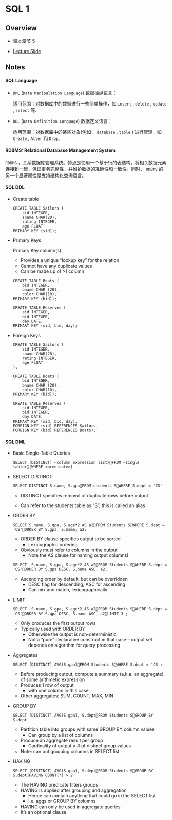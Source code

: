# SQL 1

## Overview

- 课本章节 5

- [Lecture Slide](https://drive.google.com/file/d/1B5GpXK7nCAv3U8G1CTjwf6-HmMnYSq1w/view)

## Notes

#### SQL Language

- `DML` (`Data Manipulation Language`) 数据操纵语言：

    适用范围：对数据库中的数据进行一些简单操作，如 `insert` , `delete` , `update` , `select` 等.

- `DDL` (`Data Definition Language`) 数据定义语言：

    适用范围：对数据库中的某些对象(例如， `database` , `table` ) 进行管理，如 `Create` , `Alter` 和 `Drop`。

#### RDBMS: Relational Database Management System

`RDBMS` ，关系数据库管理系统。特点是使用一个基于行的表结构，将相关数据元素连接到一起，保证事务完整性，并维护数据的准确性和一致性。同时， `RDBMS` 的另一个显著属性是支持结构化查询语言。


#### SQL DDL

- Create table

    ```
    CREATE TABLE Sailors (
        sid INTEGER,   
        sname CHAR(20), 
        rating INTEGER, 
        age FLOAT
    PRIMARY KEY (sid));
    ```

- Primary Keys

    Primary Key column(s)
    - Provides a unique “lookup key” for the relation
    - Cannot have any duplicate values
    - Can be made up of >1 column

    ```
    CREATE TABLE Boats (
        bid INTEGER,     	
        bname CHAR (20), 
        color CHAR(10), 
    PRIMARY KEY (bid));
    ```

    ```
    CREATE TABLE Reserves (
        sid INTEGER,      
        bid INTEGER, 
        day DATE, 
    PRIMARY KEY (sid, bid, day);
    ```

- Foreign Keys

    ```
    CREATE TABLE Sailors (
        sid INTEGER,   
        sname CHAR(20), 
        rating INTEGER, 
        age FLOAT
    );

    CREATE TABLE Boats (
        bid INTEGER,     	
        bname CHAR (20), 
        color CHAR(10), 
    PRIMARY KEY (bid));

    CREATE TABLE Reserves (
        sid INTEGER,      
        bid INTEGER, 
        day DATE, 
    PRIMARY KEY (sid, bid, day),
    FOREIGN KEY (sid) REFERENCES Sailors,
    FOREIGN KEY (bid) REFERENCES Boats);
    ```

#### SQL DML

- Basic Single-Table Queries

    ```
    SELECT [DISTINCT] <column expression list>FROM <single table>[WHERE <predicate>]
    ```

- SELECT DISTINCT

    ```
    SELECT DISTINCT S.name, S.gpaFROM students SWHERE S.dept = 'CS'
    ```

    - DISTINCT specifies removal of duplicate rows before output

    - Can refer to the students table as “S”, this is called an alias

- ORDER BY

    ```
    SELECT S.name, S.gpa, S.age*2 AS a2FROM Students SWHERE S.dept = 'CS'ORDER BY S.gpa, S.name, a2;
    ```

    - ORDER BY clause specifies output to be sorted
        - Lexicographic ordering
    - Obviously must refer to columns in the output
        - Note the AS clause for naming output columns!

    ```
    SELECT  S.name, S.gpa, S.age*2 AS a2FROM Students SWHERE S.dept = 'CS'ORDER BY S.gpa DESC, S.name ASC, a2;
    ```

    - Ascending order by default, but can be overridden
        - DESC flag for descending, ASC for ascending
        - Can mix and match, lexicographically

- LIMIT

    ```
    SELECT  S.name, S.gpa, S.age*2 AS a2FROM Students SWHERE S.dept = 'CS'ORDER BY S.gpa DESC, S.name ASC, a2LIMIT 3 ;
    ```

    - Only produces the first <integer> output rows
    - Typically used with ORDER BY
        - Otherwise the output is non-deterministic
        - Not a “pure” declarative construct in that case – output set depends on algorithm for query processing

- Aggregates

    ```
    SELECT [DISTINCT] AVG(S.gpa)FROM Students SWHERE S.dept = 'CS';
    ```

    - Before producing output, compute a summary (a.k.a. an aggregate) of some arithmetic expression
    - Produces 1 row of output
        - with one column in this case
    - Other aggregates: SUM, COUNT, MAX, MIN

- GROUP BY

    ```
    SELECT [DISTINCT] AVG(S.gpa), S.deptFROM Students SGROUP BY S.dept
    ```

    - Partition table into groups with same GROUP BY column values
        - Can group by a list of columns
    - Produce an aggregate result per group
        - Cardinality of output = # of distinct group values
    - Note: can put grouping columns in SELECT list

- HAVING

    ```
    SELECT [DISTINCT] AVG(S.gpa), S.deptFROM Students SGROUP BY S.deptHAVING COUNT(*) > 2
    ```

    - The HAVING predicate filters groups
    - HAVING is applied after grouping and aggregation
        - Hence can contain anything that could go in the SELECT list
        - I.e. aggs or GROUP BY columns
    - HAVING can only be used in aggregate queries
    - It’s an optional clause
